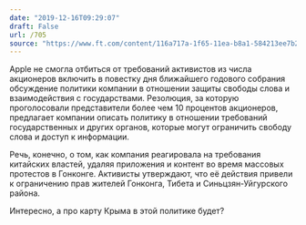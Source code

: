 ```yaml
---
date: "2019-12-16T09:29:07"
draft: False
url: /705
source: "https://www.ft.com/content/116a717a-1f65-11ea-b8a1-584213ee7b2b"
---
```


Apple не смогла отбиться от требований активистов из числа акционеров включить в повестку дня ближайшего годового собрания обсуждение политики компании в отношении защиты свободы слова и взаимодействия с государствами. Резолюция, за которую проголосовали представители более чем 10 процентов акционеров, предлагает компании описать политику в отношении требований государственных и других органов, которые могут ограничить свободу слова и доступ к информации.

Речь, конечно, о том, как компания реагировала на требования китайских властей, удаляя приложения и контент во время массовых протестов в Гонконге. Активисты утверждают, что её действия привели к ограничению прав жителей Гонконга, Тибета и Синьцзян-Уйгурского района.

Интересно, а про карту Крыма в этой политике будет?

